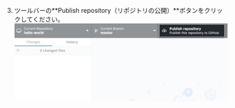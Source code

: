 3. ツールバーの**Publish repository（リポジトリの公開）**ボタンをクリックしてください。 ![ツールバーのPublish repository（リポジトリの公開）ボタン](/assets/images/help/desktop/publish-repository-toolbar-button.png)
